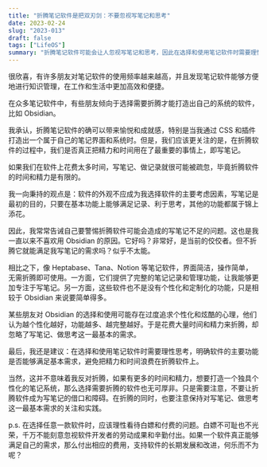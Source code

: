 ```yaml
---
title: "折腾笔记软件是把双刃剑：不要忽视写笔记和思考"
date: 2023-02-24
slug: "2023-013"
draft: false
tags: ["LifeOS"]
summary: "折腾笔记软件可能会让人忽视写笔记和思考，因此在选择和使用笔记软件时需要理性思考，明确软件的主要功能是否能够满足基本需求，避免把精力和时间浪费在折腾软件上。同时，也要注意保持对写笔记、做思考这一最基本需求的关注和实践。"
---
```


很欣喜，有许多朋友对笔记软件的使用频率越来越高，并且发现笔记软件能够方便地进行知识管理，在工作和生活中更加高效和便捷。

在众多笔记软件中，有些朋友倾向于选择需要折腾才能打造出自己的系统的软件，比如 Obsidian。

我承认，折腾笔记软件的确可以带来愉悦和成就感，特别是当我通过 CSS 和插件打造出一个属于自己的笔记界面和系统时。但是，我们应该更关注的是，在折腾软件的过程中，我们是否真正把精力和时间用在了最重要的事情上，即写笔记。

如果我们在软件上花费太多时间，写笔记、做记录就很可能被疏忽，毕竟折腾软件的时间和精力是有限的。

我一向秉持的观点是：软件的外观不应成为我选择软件的主要考虑因素，写笔记是最初的目的，只要在基本功能上能够满足记录、利于思考，其他的功能都属于锦上添花。

因此，我常常告诫自己要警惕折腾软件可能会造成的写笔记不足的问题。这也是我一直以来不喜欢用 Obsidian 的原因。它好吗？非常好，是当前的佼佼者。但不折腾它就能满足我写笔记的需求吗？似乎不太能。

相比之下，像 Heptabase、Tana、Notion 等笔记软件，界面简洁，操作简单，无需折腾即可使用。一方面，它们提供了完整的笔记记录和管理功能，让我能够更加专注于写笔记。另一方面，这些软件也不是没有个性化和定制化的功能，只是相较于 Obsidian 来说要简单得多。

某些朋友对 Obsidian 的选择和使用可能存在过度追求个性化和炫酷的心理，他们认为越个性化越好，功能越多、越完整越好。于是花费大量时间和精力来折腾，却忽略了写笔记、做思考这一最基本的需求。

最后，我还是建议：在选择和使用笔记软件时需要理性思考，明确软件的主要功能是否能够满足基本需求，避免把精力和时间浪费在折腾软件上。

当然，这并不意味着我反对折腾，如果有更多的时间和精力，想要打造一个独具个性化的笔记系统，那么选择需要折腾的软件也无可厚非。只是需要注意，不要让折腾软件成为写笔记的借口和障碍。在折腾的同时，也要注意保持对写笔记、做思考这一最基本需求的关注和实践。

p.s. 在选择任意一款软件时，应该理性看待白嫖和付费的问题。白嫖不可耻也不光荣，千万不能刻意忽视软件开发者的劳动成果和辛勤付出。如果一个软件真正能够满足自己的需求，那么付出相应的费用，支持软件的长期发展和改进，何乐而不为呢？
